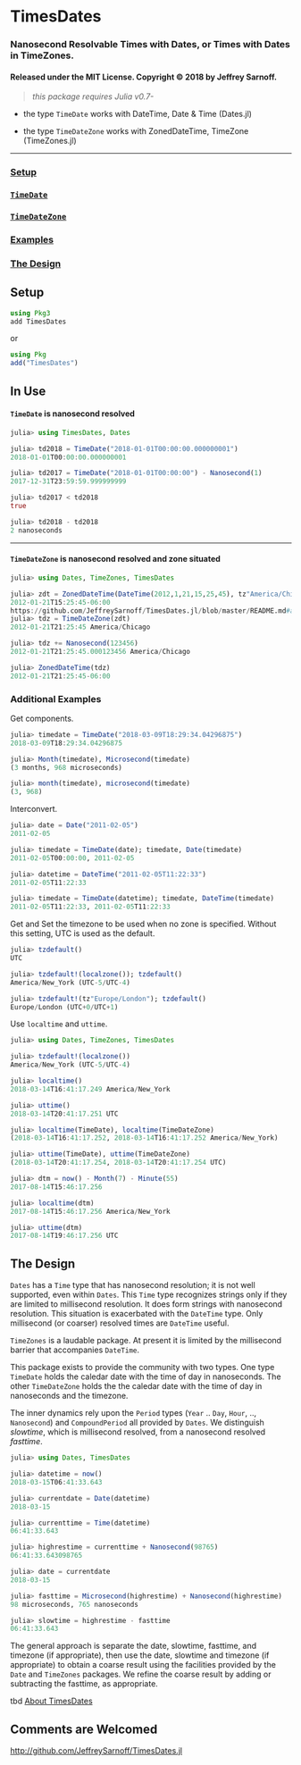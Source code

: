 # TimesDates
### Nanosecond Resolvable Times with Dates, or Times with Dates in TimeZones.
#### Released under the MIT License. Copyright &copy; 2018 by Jeffrey Sarnoff.

> _this package requires Julia v0.7-_

- the type `TimeDate` works with DateTime, Date & Time (Dates.jl)

- the type `TimeDateZone` works with ZonedDateTime, TimeZone (TimeZones.jl)

----

### [Setup](https://github.com/JeffreySarnoff/TimesDates.jl/blob/master/README.md#setup)

### [`TimeDate`](https://github.com/JeffreySarnoff/TimesDates.jl/blob/master/README.md#timedate-is-nanosecond-resolved)

### [`TimeDateZone`](https://github.com/JeffreySarnoff/TimesDates.jl/blob/master/README.md#timedatezone-is-nanosecond-resolved-and-zone-situated)

### [Examples](https://github.com/JeffreySarnoff/TimesDates.jl/blob/master/README.md#additional-examples)

### [The Design](https://github.com/JeffreySarnoff/TimesDates.jl/blob/master/README.md#the-design)

## Setup

```julia
using Pkg3
add TimesDates
```
or
```julia
using Pkg
add("TimesDates")
```

## In Use

#### `TimeDate` is nanosecond resolved

```julia
julia> using TimesDates, Dates

julia> td2018 = TimeDate("2018-01-01T00:00:00.000000001")
2018-01-01T00:00:00.000000001

julia> td2017 = TimeDate("2018-01-01T00:00:00") - Nanosecond(1)
2017-12-31T23:59:59.999999999

julia> td2017 < td2018
true

julia> td2018 - td2018
2 nanoseconds
```

----

#### `TimeDateZone` is nanosecond resolved and zone situated

```julia
julia> using Dates, TimeZones, TimesDates

julia> zdt = ZonedDateTime(DateTime(2012,1,21,15,25,45), tz"America/Chicago")
2012-01-21T15:25:45-06:00
https://github.com/JeffreySarnoff/TimesDates.jl/blob/master/README.md#additional-examples
julia> tdz = TimeDateZone(zdt)
2012-01-21T21:25:45 America/Chicago

julia> tdz += Nanosecond(123456)
2012-01-21T21:25:45.000123456 America/Chicago

julia> ZonedDateTime(tdz)
2012-01-21T21:25:45-06:00
```

### Additional Examples

Get components.
```julia
julia> timedate = TimeDate("2018-03-09T18:29:34.04296875")
2018-03-09T18:29:34.04296875

julia> Month(timedate), Microsecond(timedate)
(3 months, 968 microseconds)

julia> month(timedate), microsecond(timedate)
(3, 968)
```
Interconvert.
```julia
julia> date = Date("2011-02-05")
2011-02-05

julia> timedate = TimeDate(date); timedate, Date(timedate)
2011-02-05T00:00:00, 2011-02-05

julia> datetime = DateTime("2011-02-05T11:22:33")
2011-02-05T11:22:33

julia> timedate = TimeDate(datetime); timedate, DateTime(timedate)
2011-02-05T11:22:33, 2011-02-05T11:22:33
```
Get and Set the timezone to be used when no zone is specified.
Without this setting, UTC is used as the default.
```julia
julia> tzdefault()
UTC

julia> tzdefault!(localzone()); tzdefault()
America/New_York (UTC-5/UTC-4)

julia> tzdefault!(tz"Europe/London"); tzdefault()
Europe/London (UTC+0/UTC+1)
```
Use `localtime` and `uttime`.
```julia
julia> using Dates, TimeZones, TimesDates

julia> tzdefault!(localzone())
America/New_York (UTC-5/UTC-4)

julia> localtime()
2018-03-14T16:41:17.249 America/New_York

julia> uttime()
2018-03-14T20:41:17.251 UTC

julia> localtime(TimeDate), localtime(TimeDateZone)
(2018-03-14T16:41:17.252, 2018-03-14T16:41:17.252 America/New_York)

julia> uttime(TimeDate), uttime(TimeDateZone)
(2018-03-14T20:41:17.254, 2018-03-14T20:41:17.254 UTC)

julia> dtm = now() - Month(7) - Minute(55)
2017-08-14T15:46:17.256

julia> localtime(dtm)
2017-08-14T15:46:17.256 America/New_York

julia> uttime(dtm)
2017-08-14T19:46:17.256 UTC
```


## The Design

`Dates` has a `Time` type that has nanosecond resolution; it is not well supported, even within `Dates`.  This `Time` type recognizes strings only if they are limited to millisecond resolution.  It does form strings with nanosecond resolution.  This situation is exacerbated with the `DateTime` type.  Only millisecond (or coarser) resolved times are `DateTime` useful.

`TimeZones` is a laudable package.  At present it is limited by the millisecond barrier that accompanies `DateTime`.

This package exists to provide the community with two types.  One type `TimeDate` holds the caledar date with the time of day in nanoseconds.  The other `TimeDateZone` holds the the caledar date with the time of day in nanoseconds and the timezone.

The inner dynamics rely upon the `Period` types (`Year` .. `Day`, `Hour`, .., `Nanosecond`) and `CompoundPeriod` all provided by `Dates`.  We distinguish _slowtime_, which is millisecond resolved, from a nanosecond resolved _fasttime_.

```julia
julia> using Dates, TimesDates

julia> datetime = now()
2018-03-15T06:41:33.643

julia> currentdate = Date(datetime)
2018-03-15

julia> currenttime = Time(datetime)
06:41:33.643

julia> highrestime = currenttime + Nanosecond(98765)
06:41:33.643098765

julia> date = currentdate
2018-03-15

julia> fasttime = Microsecond(highrestime) + Nanosecond(highrestime)
98 microseconds, 765 nanoseconds

julia> slowtime = highrestime - fasttime
06:41:33.643
```

The general approach is separate the date, slowtime, fasttime, and timezone (if appropriate), then use the date, slowtime and timezone (if appropriate) to obtain a coarse result using the facilities provided by the `Date` and `TimeZones` packages.  We refine the coarse result by adding or subtracting the fasttime, as appropriate.

tbd [About TimesDates](https://jeffreysarnoff.github.io/TimesDates.jl/)

## Comments are Welcomed

http://github.com/JeffreySarnoff/TimesDates.jl
